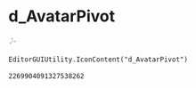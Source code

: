 # d_AvatarPivot
![](/img/d_AvatarPivot.png)

``` CSharp
EditorGUIUtility.IconContent("d_AvatarPivot")
```
```
2269904091327538262
```
